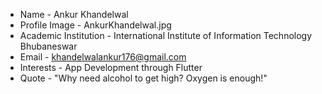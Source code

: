 - Name - Ankur Khandelwal
- Profile Image - AnkurKhandelwal.jpg
- Academic Institution - International Institute of Information Technology Bhubaneswar
- Email - khandelwalankur176@gmail.com
- Interests - App Development through Flutter
- Quote - "Why need alcohol to get high? Oxygen is enough!"
